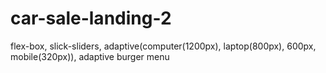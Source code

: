# car-sale-landing-2
flex-box, slick-sliders, adaptive(computer(1200px), laptop(800px), 600px, mobile(320px)), adaptive burger menu
